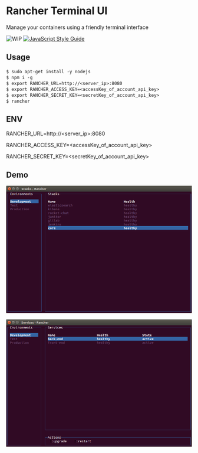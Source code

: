 # Rancher Terminal UI

Manage your containers using a friendly terminal interface

![WIP](https://img.shields.io/badge/status-WIP-yellow.svg)
[![JavaScript Style Guide](https://img.shields.io/badge/code_style-standard-brightgreen.svg)](https://standardjs.com)

## Usage
```
$ sudo apt-get install -y nodejs
$ npm i -g
$ export RANCHER_URL=http://<server_ip>:8080
$ export RANCHER_ACCESS_KEY=<accessKey_of_account_api_key>
$ export RANCHER_SECRET_KEY=<secretKey_of_account_api_key>
$ rancher
```

## ENV

RANCHER_URL=http://<server_ip>:8080

RANCHER_ACCESS_KEY=<accessKey_of_account_api_key>

RANCHER_SECRET_KEY=<secretKey_of_account_api_key>

## Demo
![alt text](images/1.png)

![alt text](images/2.png)